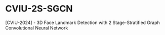 # CVIU-2S-SGCN
[CVIU-2024] - 3D Face Landmark Detection with 2 Stage-Stratified Graph Convolutional Neural Network
